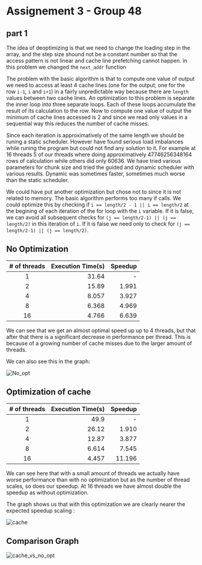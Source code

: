 # Assignement 3 - Group 48

## part 1

The idea of deoptimizing is that we need to change the loading step in the array, and the step size shound not be a constant number so that the access pattern is not linear and cache line prefetching cannot happen. in this problem we changed the `next_addr` function

The problem with the basic algorithm is that to compute one value of output we need to access at least 4 cache lines (one for the output, one for the row `i-1`, `i` and `i+1`) in a fairly unpredictable way because there are `length` values between two cache lines. An optimization to this problem is separate the inner loop into three separate loops. Each of these loops accumulate the result of its calculation to the row. Now to compute one value of output the minimum of cache lines accessed is 2 and since we read only values in a sequential way this reduces the number of cache misses.

Since each iteration is approximatively of the same length we should be runing a static scheduler. However have found serious load imbalances while runing the program but could not find any solution to it. For example at 16 threads 5 of our threads where doing approximatively 47746256348164 rows of calculation while others did only 60636. We have tried various parameters for chunk size and tried the guided and dynamic scheduler with various results. Dynamic was sometimes faster, sometimes much worse than the static scheduler.

We could have put another optimization but chose not to since it is not related to memory. The basic algorithm performs too many if calls. We could optimize this by checking if `i == length/2 - 1 || i == length/2` at the begining of each iteration of the for loop with the `i` variable. If it is false, we can avoid all subsequent checks for `(j == length/2-1) || (j == length/2)` in this iteration of `i`. If it is false we need only to check for `(j == length/2-1) || (j == length/2)`.

## No Optimization

| # of threads | Execution Time(s)| Speedup |
|:------------:|-----------------:|--------:|
|1             |31.64             |-        |
|2             |15.89             |1.991    |
|4             |8.057             |3.927    |
|8             |6.368             |4.969    |
|16            |4.766             |6.639    |

We can see that we get an almost optimal speed up up to 4 threads, but that after that there is a significant decrease in performance per thread. This is because of a growing number of cache misses due to the larger amount of threads.

We can also see this in the graph:

![No_opt](theory.png)

## Optimization of cache

| # of threads | Execution Time(s)| Speedup |
|:------------:|-----------------:|--------:|
|1             |49.9              |-        |
|2             |26.12             |1.910    |
|4             |12.87             |3.877    |
|8             |6.614             |7.545    |
|16            |4.457             |11.196   |

We can see here that with a small amount of threads we actually have worse performance than with no optimization but as the number of thread scales, so does our speedup. At 16 threads we have almost double the speedup as without optimization.

The graph shows us that with this optimization we are clearly nearer the expected speedup scaling :

![cache](cache.png)

## Comparison Graph

![cache_vs_no_opt](Cache_vs_No_opt.png)
